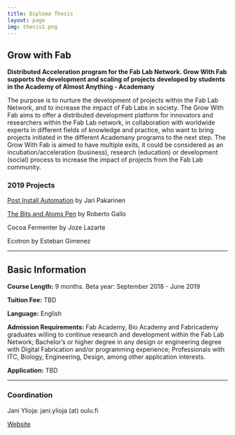 ```yaml
---
title: Diploma Thesis
layout: page
img: thesis1.png
---
```



## Grow with Fab

**Distributed Acceleration program for the Fab Lab Network.
Grow With Fab supports the development and scaling of projects developed by students in the Academy of Almost Anything - Academany**

The purpose is to nurture the development of projects within the Fab Lab Network, and to increase the impact of Fab Labs in society. The Grow With Fab aims to offer a distributed development platform for innovators and researchers within the Fab Lab network, in collaboration with worldwide experts in different fields of knowledge and practice, who want to bring projects initiated in the different Academany programs to the next step. The Grow With Fab is aimed to have multiple exits, it could be considered as an incubation/acceleration (business), research (education) or development (social) process to increase the impact of projects from the Fab Lab community.

### 2019 Projects

[Post Install Automation](https://jarifablaboulu.wixsite.com/modular) by Jari Pakarinen

[The Bits and Atoms Pen](http://bitsandatomspen.com/) by Roberto Gallo

Cocoa Fermenter by Joze Lazarte

Ecotron by Esteban Gimenez

___

## Basic Information

**Course Length:** 9 months. Beta year: September 2018 - June 2019

**Tuition Fee:** TBD

**Language:** English

**Admission Requirements:** Fab Academy, Bio Academy and Fabricademy graduates willing to continue research and development within the Fab Lab Network; Bachelor’s or higher degree in any design or engineering degree with Digital Fabrication and/or programming experience; Professionals with ITC, Biology, Engineering, Design, among other application interests.

**Application:** TBD

___

### Coordination 

Jani Ylioja: jani.ylioja (at) oulu.fi

[Website](http://grow.academany.org/)


